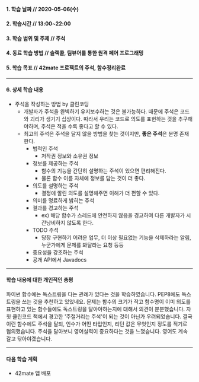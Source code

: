 #### 1. 학습 날짜 // 2020-05-06(수)

#### 2. 학습시간 // 13:00~22:00

#### 3. 학습 범위 및 주제 // 주석

#### 4. 동료 학습 방법 // 슬랙콜, 팀뷰어를 통한 원격 페어 프로그래밍

#### 5. 학습 목표 // 42mate 프로젝트의 주석, 함수정리완료

---

#### 6. 상세 학습 내용

- 주석을 작성하는 방법 by 클린코딩
  - 개발자가 주석을 완벽하기 유지보수하는 것은 불가능하다. 때문에 주석은 코드와 괴리가 생기기 십상이다. 따라서 우리는 코드로 의도를 표현하는 것을 추구해야하며, 주석은 적을 수록 좋다고 할 수 있다.
  - 최고의 주석은 주석을 달지 않을 방법을 찾는 것이지만, **좋은 주석**은 분명 존재한다.
    - 법적인 주석
      - 저작권 정보와 소유권 정보
    - 정보를 제공하는 주석
      - 함수의 기능을 간단히 설명하는 주석이 있으면 편리해진다.
      - 물론 함수 이름 자체에 정보를 담는 것이 더 좋다.
    - 의도를 설명하는 주석
      - 결정에 깔린 의도를 설명해주면 이해가 더 편할 수 있다.
    - 의미를 명료하게 밝히는 주석
    - 결과를 경고하는 주석
      - ex) 해당 함수가 스레드에 안전하지 않음을 경고하여 다른 개발자가 시간낭비하지 않도록 한다.
    - TODO 주석
      - 당장 구현하기 어려운 업무, 더 이상 필요없는 기능을 삭제하라는 알림, 누군가에게 문제를 봐달라는 요청 등등
    - 중요성을 강조하는 주석
    - 공개 API에서 Javadocs

---

#### 학습 내용에 대한 개인적인 총평

파이썬 함수에는 독스트링을 다는 관례가 있다는 것을 학습하였습니다. PEP8에도 독스트링을 쓰는 것을 추천하고 있었네요. 문제는 함수의 크기가 작고 함수명이 이미 의도를 표현하고 있는 함수들에도 독스트링을 달아야하는지에 대해서 의견이 분분했습니다. 자칫 클린코드 책에서 경고한 '주절거리는 주석'이 되는 것이 아닌가 우려되었습니다. 결국 이런 함수에도 주석을 달되, 인수가 어떤 타입인지, 리턴 값은 무엇인지 정도를 적기로 협의했습니다.
주석을 달아보니 영어실력이 중요하다는 것을 느꼈습니다. 영어도 계속 갈고 닦아야겠습니다.

---

#### 다음 학습 계획

- 42mate 앱 배포
